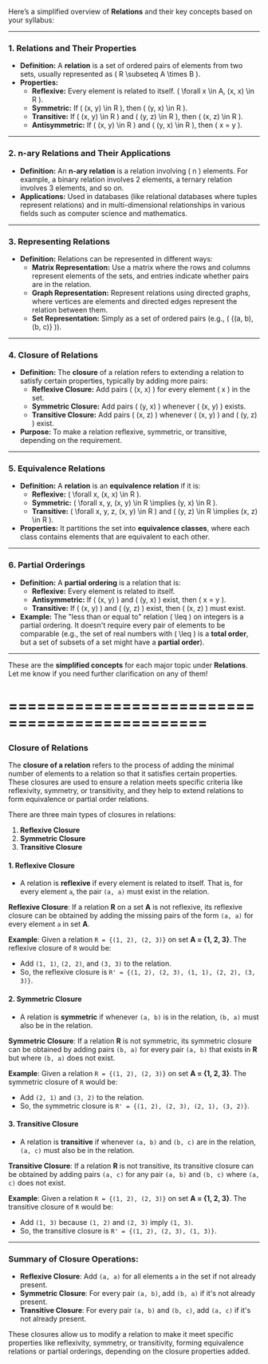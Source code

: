 Here’s a simplified overview of **Relations** and their key concepts based on your syllabus:

---

### **1. Relations and Their Properties**
- **Definition:** A **relation** is a set of ordered pairs of elements from two sets, usually represented as \( R \subseteq A \times B \).
- **Properties:**
  - **Reflexive:** Every element is related to itself. \( \forall x \in A, (x, x) \in R \).
  - **Symmetric:** If \( (x, y) \in R \), then \( (y, x) \in R \).
  - **Transitive:** If \( (x, y) \in R \) and \( (y, z) \in R \), then \( (x, z) \in R \).
  - **Antisymmetric:** If \( (x, y) \in R \) and \( (y, x) \in R \), then \( x = y \).

---

### **2. n-ary Relations and Their Applications**
- **Definition:** An **n-ary relation** is a relation involving \( n \) elements. For example, a binary relation involves 2 elements, a ternary relation involves 3 elements, and so on.
- **Applications:** Used in databases (like relational databases where tuples represent relations) and in multi-dimensional relationships in various fields such as computer science and mathematics.

---

### **3. Representing Relations**
- **Definition:** Relations can be represented in different ways:
  - **Matrix Representation:** Use a matrix where the rows and columns represent elements of the sets, and entries indicate whether pairs are in the relation.
  - **Graph Representation:** Represent relations using directed graphs, where vertices are elements and directed edges represent the relation between them.
  - **Set Representation:** Simply as a set of ordered pairs (e.g., \( \{(a, b), (b, c)\} \)).

---

### **4. Closure of Relations**
- **Definition:** The **closure** of a relation refers to extending a relation to satisfy certain properties, typically by adding more pairs:
  - **Reflexive Closure:** Add pairs \( (x, x) \) for every element \( x \) in the set.
  - **Symmetric Closure:** Add pairs \( (y, x) \) whenever \( (x, y) \) exists.
  - **Transitive Closure:** Add pairs \( (x, z) \) whenever \( (x, y) \) and \( (y, z) \) exist.
- **Purpose:** To make a relation reflexive, symmetric, or transitive, depending on the requirement.

---

### **5. Equivalence Relations**
- **Definition:** A **relation** is an **equivalence relation** if it is:
  - **Reflexive:** \( \forall x, (x, x) \in R \).
  - **Symmetric:** \( \forall x, y, (x, y) \in R \implies (y, x) \in R \).
  - **Transitive:** \( \forall x, y, z, (x, y) \in R \) and \( (y, z) \in R \implies (x, z) \in R \).
- **Properties:** It partitions the set into **equivalence classes**, where each class contains elements that are equivalent to each other.

---

### **6. Partial Orderings**
- **Definition:** A **partial ordering** is a relation that is:
  - **Reflexive:** Every element is related to itself.
  - **Antisymmetric:** If \( (x, y) \) and \( (y, x) \) exist, then \( x = y \).
  - **Transitive:** If \( (x, y) \) and \( (y, z) \) exist, then \( (x, z) \) must exist.
- **Example:** The "less than or equal to" relation \( \leq \) on integers is a partial ordering. It doesn't require every pair of elements to be comparable (e.g., the set of real numbers with \( \leq \) is a **total order**, but a set of subsets of a set might have a **partial order**).

---

These are the **simplified concepts** for each major topic under **Relations**. Let me know if you need further clarification on any of them!


# ===============================================

### **Closure of Relations**

The **closure of a relation** refers to the process of adding the minimal number of elements to a relation so that it satisfies certain properties. These closures are used to ensure a relation meets specific criteria like reflexivity, symmetry, or transitivity, and they help to extend relations to form equivalence or partial order relations.

There are three main types of closures in relations:

1. **Reflexive Closure**
2. **Symmetric Closure**
3. **Transitive Closure**

#### **1. Reflexive Closure**
- A relation is **reflexive** if every element is related to itself. That is, for every element `a`, the pair `(a, a)` must exist in the relation.
  
**Reflexive Closure**: 
If a relation **R** on a set **A** is not reflexive, its reflexive closure can be obtained by adding the missing pairs of the form `(a, a)` for every element `a` in set **A**.

**Example**: 
Given a relation `R = {(1, 2), (2, 3)}` on set **A = {1, 2, 3}**. The reflexive closure of `R` would be:
- Add `(1, 1)`, `(2, 2)`, and `(3, 3)` to the relation.
- So, the reflexive closure is `R' = {(1, 2), (2, 3), (1, 1), (2, 2), (3, 3)}`.

#### **2. Symmetric Closure**
- A relation is **symmetric** if whenever `(a, b)` is in the relation, `(b, a)` must also be in the relation.
  
**Symmetric Closure**:
If a relation **R** is not symmetric, its symmetric closure can be obtained by adding pairs `(b, a)` for every pair `(a, b)` that exists in **R** but where `(b, a)` does not exist.

**Example**: 
Given a relation `R = {(1, 2), (2, 3)}` on set **A = {1, 2, 3}**. The symmetric closure of `R` would be:
- Add `(2, 1)` and `(3, 2)` to the relation.
- So, the symmetric closure is `R' = {(1, 2), (2, 3), (2, 1), (3, 2)}`.

#### **3. Transitive Closure**
- A relation is **transitive** if whenever `(a, b)` and `(b, c)` are in the relation, `(a, c)` must also be in the relation.
  
**Transitive Closure**:
If a relation **R** is not transitive, its transitive closure can be obtained by adding pairs `(a, c)` for any pair `(a, b)` and `(b, c)` where `(a, c)` does not exist.

**Example**: 
Given a relation `R = {(1, 2), (2, 3)}` on set **A = {1, 2, 3}**. The transitive closure of `R` would be:
- Add `(1, 3)` because `(1, 2)` and `(2, 3)` imply `(1, 3)`.
- So, the transitive closure is `R' = {(1, 2), (2, 3), (1, 3)}`.

---

### **Summary of Closure Operations**:
- **Reflexive Closure**: Add `(a, a)` for all elements `a` in the set if not already present.
- **Symmetric Closure**: For every pair `(a, b)`, add `(b, a)` if it's not already present.
- **Transitive Closure**: For every pair `(a, b)` and `(b, c)`, add `(a, c)` if it's not already present.

These closures allow us to modify a relation to make it meet specific properties like reflexivity, symmetry, or transitivity, forming equivalence relations or partial orderings, depending on the closure properties added.

